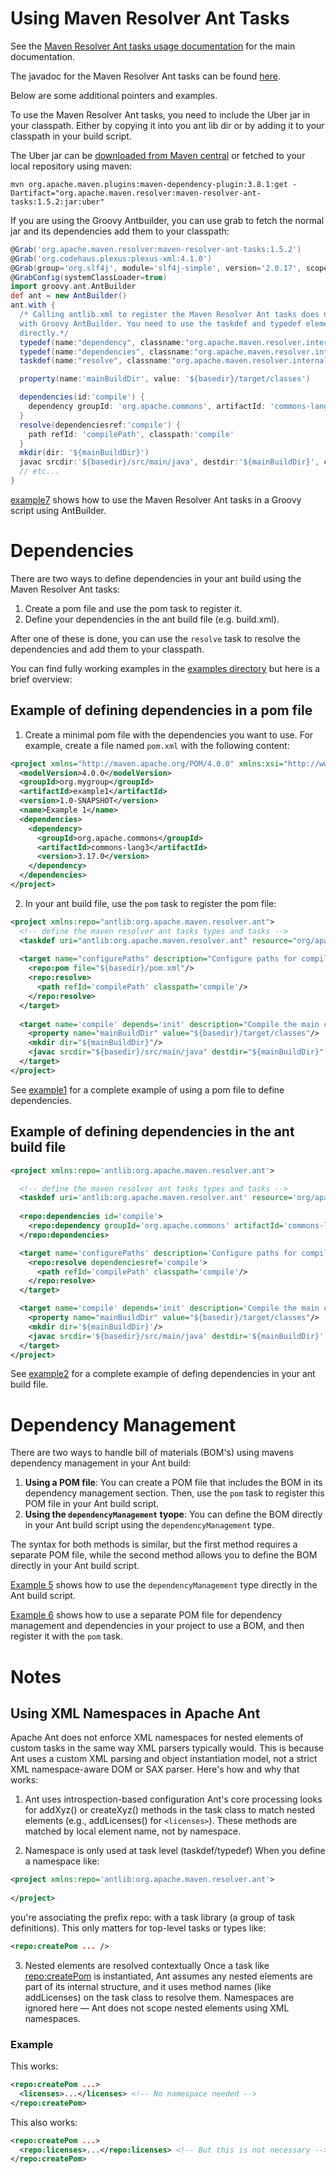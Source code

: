 <!---
 Licensed to the Apache Software Foundation (ASF) under one or more
 contributor license agreements.  See the NOTICE file distributed with
 this work for additional information regarding copyright ownership.
 The ASF licenses this file to You under the Apache License, Version 2.0
 (the "License"); you may not use this file except in compliance with
 the License.  You may obtain a copy of the License at

      http://www.apache.org/licenses/LICENSE-2.0

 Unless required by applicable law or agreed to in writing, software
 distributed under the License is distributed on an "AS IS" BASIS,
 WITHOUT WARRANTIES OR CONDITIONS OF ANY KIND, either express or implied.
 See the License for the specific language governing permissions and
 limitations under the License.
-->
# Using Maven Resolver Ant Tasks

See the [Maven Resolver Ant tasks usage documentation](https://maven.apache.org/resolver-ant-tasks/) for the main documentation.

The javadoc for the Maven Resolver Ant tasks can be found [here](https://maven.apache.org/resolver-ant-tasks/apidocs/).

Below are some additional pointers and examples.

To use the Maven Resolver Ant tasks, you need to include the Uber jar in your classpath. Either by copying it into you ant lib dir or by adding it to your classpath in your build script.

The Uber jar can be [downloaded from Maven central](https://repo.maven.apache.org/maven2/org/apache/maven/resolver/maven-resolver-ant-tasks/1.5.2/maven-resolver-ant-tasks-1.5.2-uber.jar) or fetched to your local repository using maven:
```shell
mvn org.apache.maven.plugins:maven-dependency-plugin:3.8.1:get -Dartifact="org.apache.maven.resolver:maven-resolver-ant-tasks:1.5.2:jar:uber"
```

If you are using the Groovy Antbuilder, you can use grab to fetch the normal jar and its dependencies add them to your classpath:
```groovy
@Grab('org.apache.maven.resolver:maven-resolver-ant-tasks:1.5.2')
@Grab('org.codehaus.plexus:plexus-xml:4.1.0')
@Grab(group='org.slf4j', module='slf4j-simple', version='2.0.17', scope='test')
@GrabConfig(systemClassLoader=true)
import groovy.ant.AntBuilder
def ant = new AntBuilder()
ant.with {
  /* Calling antlib.xml to register the Maven Resolver Ant tasks does not work 
  with Groovy AntBuilder. You need to use the taskdef and typedef elements 
  directly.*/
  typedef(name:"dependency", classname:"org.apache.maven.resolver.internal.ant.types.Dependency")
  typedef(name:"dependencies", classname:"org.apache.maven.resolver.internal.ant.types.Dependencies")
  taskdef(name:"resolve", classname:"org.apache.maven.resolver.internal.ant.tasks.Resolve")

  property(name:'mainBuildDir', value: '${basedir}/target/classes')

  dependencies(id:'compile') {
    dependency groupId: 'org.apache.commons', artifactId: 'commons-lang3', version: '3.17.0'
  }
  resolve(dependenciesref:'compile') {
    path refId: 'compilePath', classpath:'compile'
  }
  mkdir(dir: '${mainBuildDir}')
  javac srcdir:'${basedir}/src/main/java', destdir:'${mainBuildDir}', classpathref:'compilePath', includeantruntime:'false'
  // etc...
}
```
[example7](examples/example7) shows how to use the Maven Resolver Ant tasks 
in a Groovy script using AntBuilder.

# Dependencies
There are two ways to define dependencies in your ant build using the Maven Resolver Ant tasks:
1. Create a pom file and use the pom task to register it.
2. Define your dependencies in the ant build file (e.g. build.xml).

After one of these is done, you can use the `resolve` task to resolve the dependencies and add them to your classpath.

You can find fully working examples in the [examples directory](examples) but here is a brief overview:

## Example of defining dependencies in a pom file
1. Create a minimal pom file with the dependencies you want to use. For example, create a file named `pom.xml` with the following content:
```xml
<project xmlns="http://maven.apache.org/POM/4.0.0" xmlns:xsi="http://www.w3.org/2001/XMLSchema-instance" xsi:schemaLocation="http://maven.apache.org/POM/4.0.0 http://maven.apache.org/xsd/maven-4.0.0.xsd">
  <modelVersion>4.0.0</modelVersion>
  <groupId>org.mygroup</groupId>
  <artifactId>example1</artifactId>
  <version>1.0-SNAPSHOT</version>
  <name>Example 1</name>
  <dependencies>
    <dependency>
      <groupId>org.apache.commons</groupId>
      <artifactId>commons-lang3</artifactId>
      <version>3.17.0</version>
    </dependency>
  </dependencies>
</project>
```

2. In your ant build file, use the `pom` task to register the pom file:
```xml
<project xmlns:repo="antlib:org.apache.maven.resolver.ant">
  <!-- define the maven resolver ant tasks types and tasks -->
  <taskdef uri="antlib:org.apache.maven.resolver.ant" resource="org/apache/maven/resolver/ant/antlib.xml"/>
  
  <target name="configurePaths" description="Configure paths for compilation using the pom file for dependencies">
    <repo:pom file="${basedir}/pom.xml"/>
    <repo:resolve>
      <path refId='compilePath' classpath='compile'/>
    </repo:resolve>
  </target>
  
  <target name='compile' depends='init' description="Compile the main classes using the path we set up with resolve">
    <property name="mainBuildDir" value="${basedir}/target/classes"/>
    <mkdir dir="${mainBuildDir}"/>
    <javac srcdir="${basedir}/src/main/java" destdir="${mainBuildDir}" classpathref="compilePath" includeantruntime="false"/>
  </target>
</project>
```
See [example1](examples/example1) for a complete example of using a pom file to define dependencies.

## Example of defining dependencies in the ant build file
```xml
<project xmlns:repo='antlib:org.apache.maven.resolver.ant'>

  <!-- define the maven resolver ant tasks types and tasks -->
  <taskdef uri='antlib:org.apache.maven.resolver.ant' resource='org/apache/maven/resolver/ant/antlib.xml'/>
  
  <repo:dependencies id='compile'>
    <repo:dependency groupId='org.apache.commons' artifactId='commons-lang3' version='3.17.0'/>
  </repo:dependencies>

  <target name='configurePaths' description='Configure paths for compilation using the pom file for dependencies'>
    <repo:resolve dependenciesref='compile'>
      <path refId='compilePath' classpath='compile'/>
    </repo:resolve>
  </target>

  <target name='compile' depends='init' description='Compile the main classes using the path we set up with resolve'>
    <property name="mainBuildDir" value="${basedir}/target/classes"/>
    <mkdir dir='${mainBuildDir}'/>
    <javac srcdir='${basedir}/src/main/java' destdir='${mainBuildDir}' classpathref='compilePath' includeantruntime='false'/>
  </target>
</project>
```
See [example2](examples/example2) for a complete example of defing dependencies in your ant build file.

# Dependency Management
There are two ways to handle bill of materials (BOM's) using mavens  dependency management in your Ant build:
1. **Using a POM file**: You can create a POM file that includes the BOM in its dependency management section. Then, use the `pom` task to register this POM file in your Ant build script.
2. **Using the `dependencyManagement` tyope**: You can define the BOM directly in your Ant build script using the `dependencyManagement` type.

The syntax for both methods is similar, but the first method requires a separate POM file, while the second method allows you to define the BOM directly in your Ant build script.

[Example 5](examples/example5) shows how to use the `dependencyManagement` type directly in the Ant build script.

[Example 6](examples/example6) shows how to use a separate POM file for dependency management and dependencies in your project to use a BOM, and then register it with the `pom` task.

# Notes
## Using XML Namespaces in Apache Ant
Apache Ant does not enforce XML namespaces for nested elements of custom tasks in the same way XML parsers typically would. This is because Ant uses a custom XML parsing and object instantiation model, not a strict XML namespace-aware DOM or SAX parser. Here's how and why that works:
1. Ant uses introspection-based configuration
Ant's core processing looks for addXyz() or createXyz() methods in the task class to match nested elements (e.g., addLicenses() for `<licenses>`). These methods are matched by local element name, not by namespace.

2. Namespace is only used at task level (taskdef/typedef)
When you define a namespace like:

```xml
<project xmlns:repo='antlib:org.apache.maven.resolver.ant'>
  
</project>
```
you're associating the prefix repo: with a task library (a group of task definitions). This only matters for top-level tasks or types like:

```xml
<repo:createPom ... />
```
3. Nested elements are resolved contextually
Once a task like <repo:createPom> is instantiated, Ant assumes any nested elements are part of its internal structure, and it uses method names (like addLicenses) on the task class to resolve them. Namespaces are ignored here — Ant does not scope nested elements using XML namespaces.

### Example
This works:

```xml
<repo:createPom ...>
  <licenses>...</licenses> <!-- No namespace needed -->
</repo:createPom>
```
This also works:

```xml
<repo:createPom ...>
  <repo:licenses>...</repo:licenses> <!-- But this is not necessary -->
</repo:createPom>
```